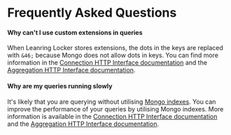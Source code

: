 ---
---

# Frequently Asked Questions

#### Why can't I use custom extensions in queries
When Leanring Locker stores extensions, the dots in the keys are replaced with `&46;` because Mongo does not allow dots in keys. You can find more information in the [Connection HTTP Interface documentation](../http-connection#filtering-with-extension-keys) and the [Aggregation HTTP Interface documentation](../http-aggregation#projecting-with-extension-keys).

#### Why are my queries running slowly
It's likely that you are querying without utilising [Mongo indexes](https://docs.mongodb.com/manual/indexes/). You can improve the performance of your queries by utilising Mongo indexes. More information is available in the [Connection HTTP Interface documentation](../http-connection#filtering-with-improved-performance) and the [Aggregation HTTP Interface documentation](../http-aggregation#matching-with-improved-performance).
